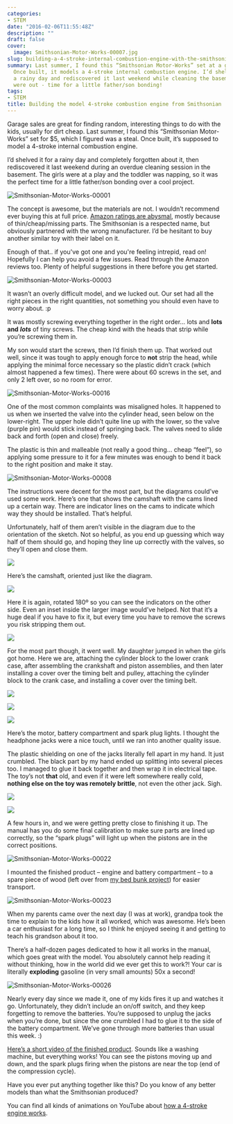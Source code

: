 ```yaml
---
categories:
- STEM
date: "2016-02-06T11:55:48Z"
description: ""
draft: false
cover:
  image: Smithsonian-Motor-Works-00007.jpg
slug: building-a-4-stroke-internal-combustion-engine-with-the-smithsonian-motor-works-model
summary: Last summer, I found this “Smithsonian Motor-Works” set at a garage sale.
  Once built, it models a 4-stroke internal combustion engine. I’d shelved it for
  a rainy day and rediscovered it last weekend while cleaning the basement. The girls
  were out - time for a little father/son bonding!
tags:
- STEM
title: Building the model 4-stroke combustion engine from Smithsonian
---
```

Garage sales are great for finding random, interesting things to do with the kids, usually for dirt cheap. Last summer, I found this “Smithsonian Motor-Works” set for $5, which I figured was a steal. Once built, it’s supposed to model a 4-stroke internal combustion engine.

I’d shelved it for a rainy day and completely forgotten about it, then rediscovered it last weekend during an overdue cleaning session in the basement. The girls were at a play and the toddler was napping, so it was the perfect time for a little father/son bonding over a cool project.

![Smithsonian-Motor-Works-00001](https://grantwinney.com/content/images/2016/02/Smithsonian-Motor-Works-00001.jpg)

The concept is awesome, but the materials are not. I wouldn’t recommend ever buying this at full price. [Amazon ratings are abysmal](http://www.amazon.com/NSI-90805-Smithsonian-Motor-Works/dp/B000246MNS), mostly because of thin/cheap/missing parts. The Smithsonian is a respected name, but obviously partnered with the wrong manufacturer. I’d be hesitant to buy another similar toy with their label on it.

Enough of that.. if you've got one and you're feeling intrepid, read on! Hopefully I can help you avoid a few issues. Read through the Amazon reviews too. Plenty of helpful suggestions in there before you get started.

![Smithsonian-Motor-Works-00003](https://grantwinney.com/content/images/2016/02/Smithsonian-Motor-Works-00003.jpg)

It wasn’t an overly difficult model, and we lucked out. Our set had all the right pieces in the right quantities, not something you should even have to worry about. :p

It was mostly screwing everything together in the right order… lots and __lots and__ _****lots****_ of tiny screws. The cheap kind with the heads that strip while you’re screwing them in.

My son would start the screws, then I’d finish them up. That worked out well, since it was tough to apply enough force to __not__ strip the head, while applying the minimal force necessary so the plastic didn’t crack (which almost happened a few times). There were about 60 screws in the set, and only 2 left over, so no room for error.

![Smithsonian-Motor-Works-00016](https://grantwinney.com/content/images/2016/02/Smithsonian-Motor-Works-00016.jpg)

One of the most common complaints was misaligned holes. It happened to us when we inserted the valve into the cylinder head, seen below on the lower-right. The upper hole didn’t quite line up with the lower, so the valve (purple pin) would stick instead of springing back. The valves need to slide back and forth (open and close) freely.

The plastic is thin and malleable (not really a good thing… cheap “feel”), so applying some pressure to it for a few minutes was enough to bend it back to the right position and make it stay.

![Smithsonian-Motor-Works-00008](https://grantwinney.com/content/images/2016/02/Smithsonian-Motor-Works-00008.jpg)

The instructions were decent for the most part, but the diagrams could’ve used some work. Here’s one that shows the camshaft with the cams lined up a certain way. There are indicator lines on the cams to indicate which way they should be installed. That’s helpful.

Unfortunately, half of them aren’t visible in the diagram due to the orientation of the sketch. Not so helpful, as you end up guessing which way half of them should go, and hoping they line up correctly with the valves, so they’ll open and close them.

![](https://grantwinney.com/content/images/2016/02/Smithsonian-Motor-Works-00013.jpg)

Here’s the camshaft, oriented just like the diagram.

![](https://grantwinney.com/content/images/2016/02/Smithsonian-Motor-Works-00015.jpg)

Here it is again, rotated 180º so you can see the indicators on the other side. Even an inset inside the larger image would’ve helped. Not that it’s a huge deal if you have to fix it, but every time you have to remove the screws you risk stripping them out.

![](https://grantwinney.com/content/images/2016/02/Smithsonian-Motor-Works-00014.jpg)

For the most part though, it went well. My daughter jumped in when the girls got home. Here we are, attaching the cylinder block to the lower crank case, after assembling the crankshaft and piston assemblies, and then later installing a cover over the timing belt and pulley, attaching the cylinder block to the crank case, and installing a cover over the timing belt.

![](https://grantwinney.com/content/images/2016/02/Smithsonian-Motor-Works-00007.jpg)

![](https://grantwinney.com/content/images/2016/02/Smithsonian-Motor-Works-00019.jpg)

![](https://grantwinney.com/content/images/2016/02/Smithsonian-Motor-Works-00020.jpg)

Here’s the motor, battery compartment and spark plug lights. I thought the headphone jacks were a nice touch, until we ran into another quality issue.

The plastic shielding on one of the jacks literally fell apart in my hand. It just crumbled. The black part by my hand ended up splitting into several pieces too. I managed to glue it back together and then wrap it in electrical tape. The toy’s not __that__ old, and even if it were left somewhere really cold, __nothing else on the toy was remotely brittle__, not even the other jack. Sigh.

![](https://grantwinney.com/content/images/2016/02/Smithsonian-Motor-Works-00018.jpg)

![](https://grantwinney.com/content/images/2016/02/Smithsonian-Motor-Works-00021.jpg)

A few hours in, and we were getting pretty close to finishing it up. The manual has you do some final calibration to make sure parts are lined up correctly, so the “spark plugs” will light up when the pistons are in the correct positions.

![Smithsonian-Motor-Works-00022](https://grantwinney.com/content/images/2016/02/Smithsonian-Motor-Works-00022.jpg)

I mounted the finished product – engine and battery compartment – to a spare piece of wood (left over from [my bed bunk project](https://grantwinney.com/how-and-why-i-built-my-kids-a-bunk-bed-instead-of-buying-one/)) for easier transport.

![Smithsonian-Motor-Works-00023](https://grantwinney.com/content/images/2016/02/Smithsonian-Motor-Works-00023.jpg)

When my parents came over the next day (I was at work), grandpa took the time to explain to the kids how it all worked, which was awesome. He’s been a car enthusiast for a long time, so I think he enjoyed seeing it and getting to teach his grandson about it too.

There’s a half-dozen pages dedicated to how it all works in the manual, which goes great with the model. You absolutely cannot help reading it without thinking, how in the world did we ever get this to work?! Your car is literally __exploding__ gasoline (in very small amounts) 50x a second!

![Smithsonian-Motor-Works-00026](https://grantwinney.com/content/images/2016/02/Smithsonian-Motor-Works-00026.jpg)

Nearly every day since we made it, one of my kids fires it up and watches it go. Unfortunately, they didn’t include an on/off switch, and they keep forgetting to remove the batteries. You’re supposed to unplug the jacks when you’re done, but since the one crumbled I had to glue it to the side of the battery compartment. We’ve gone through more batteries than usual this week. :)

[Here’s a short video of the finished product](https://res.cloudinary.com/dxm4riq52/video/upload/q_auto/v1583296635/The_Smithsonian_Motor-Works_Model_Finished_Product_rnnqlm.mp4). Sounds like a washing machine, but everything works! You can see the pistons moving up and down, and the spark plugs firing when the pistons are near the top (end of the compression cycle).

Have you ever put anything together like this? Do you know of any better models than what the Smithsonian produced?

You can find all kinds of animations on YouTube about [how a 4-stroke engine works](https://www.youtube.com/results?search_query=4+stroke+engine&page=&utm_source=opensearch).